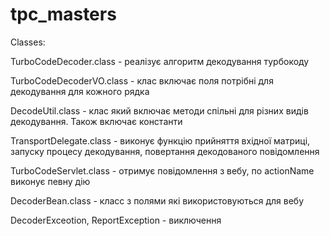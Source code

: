 # tpc_masters
Classes:

TurboCodeDecoder.class - реалізує алгоритм декодування турбокоду

TurboCodeDecoderVO.class - клас включає поля потрібні для декодування для кожного рядка 

DecodeUtil.class - клас який включає методи спільні для різних видів декодування. Також включає константи

TransportDelegate.class - виконує функцію прийняття вхідної матриці, запуску процесу декодування, повертання декодованого повідомлення

TurboCodeServlet.class - отримує повідомлення з вебу, по actionName виконує певну дію

DecoderBean.class - класс з полями які використовуються для вебу

DecoderExceotion, ReportException - виключення 
